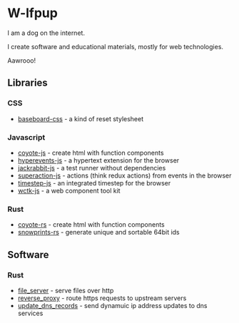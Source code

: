 # W-lfpup

I am a dog on the internet.

I create software and educational materials, mostly for web technologies.

Aawrooo!

## Libraries

### CSS

- [baseboard-css](https://github.com/w-lfpup/baseboard-css/) - a kind of reset stylesheet

### Javascript

- [coyote-js](https://github.com/w-lfpup/coyote-js/) - create html with function components
- [hyperevents-js](https://github.com/w-lfpup/hyperevents-js/) - a hypertext extension for the browser
- [jackrabbit-js](https://github.com/w-lfpup/jackrabbit-js/) - a test runner without dependencies
- [superaction-js](https://github.com/w-lfpup/superaction-js/) - actions (think redux actions) from events in the browser
- [timestep-js](https://github.com/w-lfpup/timestep-js/) - an integrated timestep for the browser
- [wctk-js](https://github.com/w-lfpup/wctk-js/) - a web component tool kit

### Rust

- [coyote-rs](https://github.com/w-lfpup/coyote-rs/) - create html with function components
- [snowprints-rs](https://github.com/w-lfpup/snowprints-rs/) - generate unique and sortable 64bit ids

## Software

### Rust

- [file_server](https://github.com/w-lfpup/file_server/) - serve files over http
- [reverse_proxy](https://github.com/w-lfpup/reverse_proxy/) - route https requests to upstream servers
- [update_dns_records](https://github.com/w-lfpup/update_dns_records/) - send dynamuic ip address updates to dns services
